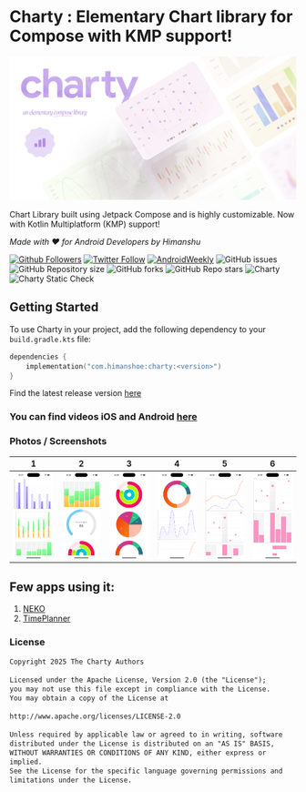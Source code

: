 # Charty : Elementary Chart library for Compose with KMP support!

![Banner](img/banner.png)

Chart Library built using Jetpack Compose and is highly customizable. Now with Kotlin
Multiplatform (KMP) support!

_Made with ❤️ for Android Developers by Himanshu_

[![Github Followers](https://img.shields.io/github/followers/hi-manshu?label=Follow&style=social)](https://github.com/hi-manshu)
[![Twitter Follow](https://img.shields.io/twitter/follow/hi_man_shoe?label=Follow&style=social)](https://twitter.com/hi_man_shoe)
[![AndroidWeekly](https://img.shields.io/badge/Featured%20in%20androidweekly.net-%23532-orange)](https://androidweekly.net/issues/issue-532)
![GitHub issues](https://img.shields.io/github/issues/hi-manshu/charty)
![GitHub Repository size](https://img.shields.io/github/repo-size/hi-manshu/charty)
![GitHub forks](https://img.shields.io/github/forks/hi-manshu/charty)
![GitHub Repo stars](https://img.shields.io/github/stars/hi-manshu/charty)
![Charty](https://img.shields.io/maven-central/v/com.himanshoe/charty?color=f4c430&label=Maven%20Central%20%3A%20Charty)
![Charty Static Check](https://github.com/hi-manshu/charty/actions/workflows/static-check.yml/badge.svg)

## Getting Started

To use Charty in your project, add the following dependency to your `build.gradle.kts` file:

```kotlin
dependencies {
    implementation("com.himanshoe:charty:<version>")
}
```
Find the latest release version [here](https://github.com/hi-manshu/Charty/releases)

### You can find videos  iOS and Android [here](img/video)

### Photos / Screenshots

| 1                          | 2                          | 3                          | 4                          | 5                          | 6                          |
|----------------------------|----------------------------|----------------------------|----------------------------|----------------------------|----------------------------|
| ![1.png](img/photos/1.png) | ![2.png](img/photos/2.png) | ![3.png](img/photos/3.png) | ![4.png](img/photos/4.png) | ![5.png](img/photos/5.png) | ![6.png](img/photos/6.png) |

## Few apps using it:

1. [NEKO](https://github.com/nekomangaorg/Neko)
2. [TimePlanner](https://github.com/v1tzor/TimePlanner)

### License

```
Copyright 2025 The Charty Authors

Licensed under the Apache License, Version 2.0 (the "License");
you may not use this file except in compliance with the License.
You may obtain a copy of the License at

http://www.apache.org/licenses/LICENSE-2.0

Unless required by applicable law or agreed to in writing, software
distributed under the License is distributed on an "AS IS" BASIS,
WITHOUT WARRANTIES OR CONDITIONS OF ANY KIND, either express or implied.
See the License for the specific language governing permissions and
limitations under the License.
```
